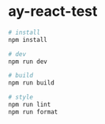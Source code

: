 # ay-react-test

```bash
# install
npm install

# dev
npm run dev

# build
npm run build

# style
npm run lint
npm run format
```
